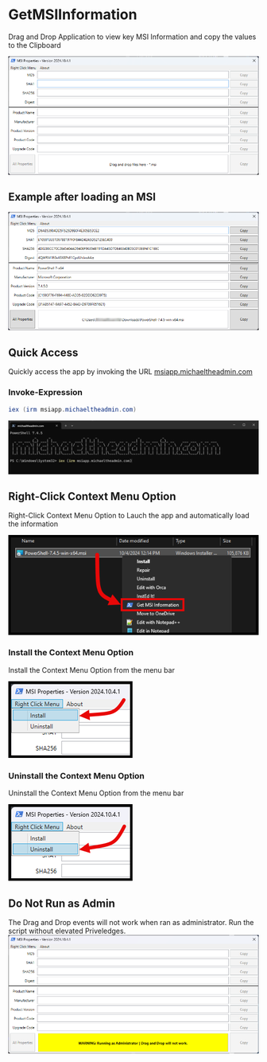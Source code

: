 # GetMSIInformation
Drag and Drop Application to view key MSI Information and copy the values to the Clipboard

 ![FirstLoad](/Images/Application_FirstLoad.png)

## Example after loading an MSI
 ![ExampleLoad](/Images/Application_Example00.png)

## Quick Access
Quickly access the app by invoking the URL [msiapp.michaeltheadmin.com](https://msiapp.michaeltheadmin.com)

### Invoke-Expression
```powershell
iex (irm msiapp.michaeltheadmin.com)
```
 ![Invoke MSI Application](/Images/Application_Example_Run.png)

## Right-Click Context Menu Option
Right-Click Context Menu Option to Lauch the app and automatically load the information

![Right-Click Context Menu](/Images/Application_ContextMenu_OnFile.png)

### Install the Context Menu Option
Install the Context Menu Option from the menu bar

![Install Context Menu](/Images/Application_ContextMenu_Install.png)

### Uninstall the Context Menu Option
Uninstall the Context Menu Option from the menu bar

![Uninstall Context Menu](/Images/Application_ContextMenu_Uninstall.png)

## Do Not Run as Admin
The Drag and Drop events will not work when ran as administrator. Run the script without elevated Priveledges.
 ![Invoke MSI Application](/Images/Application_Example_RunAsAdmin.png)